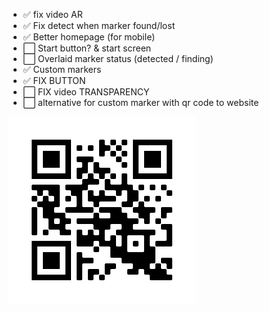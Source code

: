 - ✅ fix video AR
- ✅ Fix detect when marker found/lost
- ✅ Better homepage (for mobile)
- ⬜ Start button? & start screen
- ⬜ Overlaid marker status (detected / finding)
- ✅ Custom markers
- ✅ FIX BUTTON
- ⬜ FIX video TRANSPARENCY
- ⬜ alternative for custom marker with qr code to website


[![](files/frame.png)](https://artesting0.github.io)
